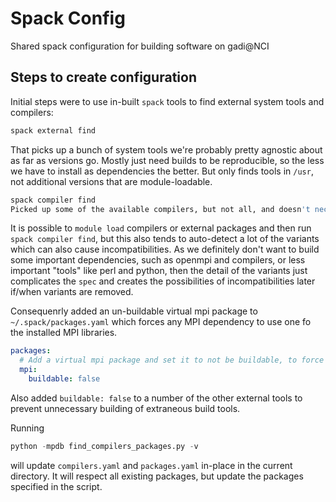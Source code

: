 # Spack Config

Shared spack configuration for building software on gadi@NCI

## Steps to create configuration

Initial steps were to use in-built `spack` tools to find external system tools and compilers:
```bash
spack external find
```

That picks up a bunch of system tools we're probably pretty agnostic about as far as versions go. Mostly just need builds to be reproducible, so the less we have to install as dependencies the better. But only finds tools in `/usr`, not additional versions that are module-loadable.

```bash
spack compiler find
Picked up some of the available compilers, but not all, and doesn't necessarily determine the required environment modules properly. 
```

It is possible to `module load` compilers or external packages and then run `spack compiler find`, but this also tends to auto-detect a lot of the variants which can also cause incompatibilities. As we definitely don't want to build some important dependencies, such as openmpi and compilers, or less important "tools" like perl and python, then the detail of the variants just complicates the `spec` and creates the possibilities of incompatibilities later if/when variants are removed. 

Consequenrly added an un-buildable virtual mpi package to `~/.spack/packages.yaml` which forces any MPI dependency to use one fo the installed MPI libraries.
```yaml
packages:
  # Add a virtual mpi package and set it to not be buildable, to force using available external MPI
  mpi:
    buildable: false
```

Also added `buildable: false` to a number of the other external tools to prevent unnecessary building of extraneous build tools.

Running
```python
python -mpdb find_compilers_packages.py -v
```
will update `compilers.yaml` and `packages.yaml` in-place in the current directory. It will respect all existing packages, but update the packages specified in the script.